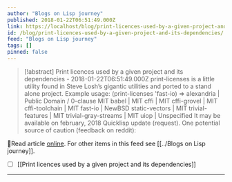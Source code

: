 ```yaml
---
author: "Blogs on Lisp journey"
published: 2018-01-22T06:51:49.000Z
link: https://localhost/blog/print-licences-used-by-a-given-project-and-its-dependencies/
id: /blog/print-licences-used-by-a-given-project-and-its-dependencies/
feed: "Blogs on Lisp journey"
tags: []
pinned: false
---
```

> [!abstract] Print licences used by a given project and its dependencies - 2018-01-22T06:51:49.000Z
> print-licenses is a little utility found in Steve Losh’s gigantic utilities and ported to a stand alone project. Example usage: (print-licenses 'fast-io) => alexandria | Public Domain / 0-clause MIT babel | MIT cffi | MIT cffi-grovel | MIT cffi-toolchain | MIT fast-io | NewBSD static-vectors | MIT trivial-features | MIT trivial-gray-streams | MIT uiop | Unspecified It may be available on february, 2018 Quicklisp update (request). One potential source of caution (feedback on reddit):

🔗Read article [online](https://localhost/blog/print-licences-used-by-a-given-project-and-its-dependencies/). For other items in this feed see [[../Blogs on Lisp journey]].

- [ ] [[Print licences used by a given project and its dependencies]]
- - -

